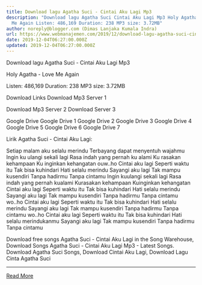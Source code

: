 ```yaml
---
title: Download lagu Agatha Suci - Cintai Aku Lagi Mp3
description: "Download lagu Agatha Suci Cintai Aku Lagi Mp3 Holy Agatha - Love
  Me Again Listen: 486,169 Duration: 238 MP3 size: 3.72MB"
author: noreply@blogger.com (Dimas Lanjaka Kumala Indra)
url: https://www.webmanajemen.com/2019/12/download-lagu-agatha-suci-cintai-aku.html
date: 2019-12-04T06:27:00.000Z
updated: 2019-12-04T06:27:00.000Z
---
```


Download lagu Agatha Suci - Cintai Aku Lagi Mp3

  Holy Agatha - Love Me Again 

  Listen: 486,169 
  Duration: 238 
  MP3 size: 3.72MB 

  Download Links 
  Download Mp3 Server 1 

  Download Mp3 Server 2 
  Download Server 3 


  Google Drive   Google Drive 1 
  Google Drive 2 
  Google Drive 3 
  Google Drive 4 
  Google Drive 5 
  Google Drive 6 
  Google Drive 7 


                             
Lirik Agatha Suci - Cintai Aku Lagi:
                             
 Setiap malam aku selalu merindu 
 Terbayang dapat menyentuh wajahmu 
 Ingin ku ulangi sekali lagi 
 Rasa indah yang pernah ku alami 
 Ku rasakan kehampaan 
 Ku inginkan kehangatan 
 ouw..ho 
 Cintai aku lagi 
 Seperti waktu itu 
 Tak bisa kuhindari 
 Hati selalu merindu 
 Sayangi aku lagi 
 Tak mampu kusendiri 
 Tanpa hadirmu 
 Tanpa cintamu 
 Ingin kuulangi sekali lagi 
 Rasa indah yang pernah kualami 
 Kurasakan kehampaan 
 Kuinginkan kehangatan 
 Cintai aku lagi 
 Seperti waktu itu 
 Tak bisa kuhindari 
 Hati selalu merindu 
 Sayangi aku lagi 
 Tak mampu kusendiri 
 Tanpa hadirmu 
 Tanpa cintamu 
 wo..ho 
 Cintai aku lagi 
 Seperti waktu itu 
 Tak bisa kuhindari 
 Hati selalu merindu 
 Sayangi aku lagi 
 Tak mampu kusendiri 
 Tanpa hadirmu 
 Tanpa cintamu 
 wo..ho 
 Cintai aku lagi 
 Seperti waktu itu 
 Tak bisa kuhindari 
 Hati selalu merindukanmu 
 Sayangi aku lagi 
 Tak mampu kusendiri 
 Tanpa hadirmu 
 Tanpa cintamu 
                         
  Download free songs Agatha Suci - Cintai Aku Lagi in the Song Warehouse, Download Songs Agatha Suci - Cintai Aku Lagi Mp3 - Latest Songs.  Download Agatha Suci Songs, Download Cintai Aku Lagi, Download Lagu Cinta Agatha Suci<hr/> <a href="https://www.webmanajemen.com/2019/12/download-lagu-agatha-suci-cintai-aku.html" rel="follow" class="button" id="read-more">Read More</a>